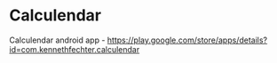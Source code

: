 # Calculendar
Calculendar android app - https://play.google.com/store/apps/details?id=com.kennethfechter.calculendar
